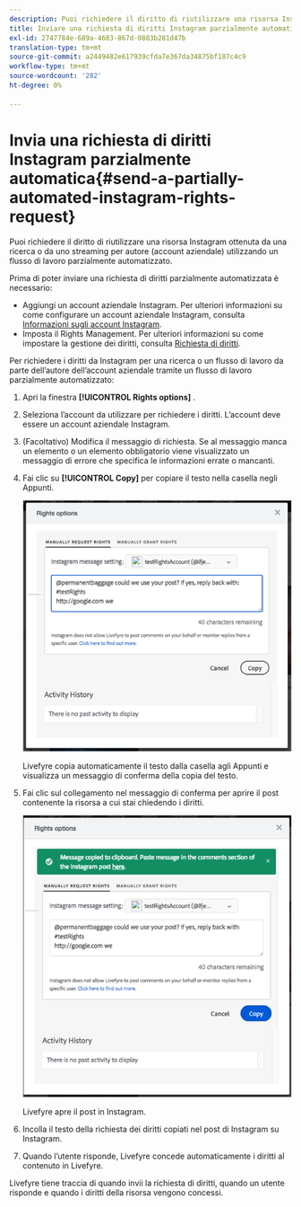```yaml
---
description: Puoi richiedere il diritto di riutilizzare una risorsa Instagram ottenuta da una ricerca o da uno streaming per autore (account aziendale) utilizzando un flusso di lavoro parzialmente automatizzato.
title: Inviare una richiesta di diritti Instagram parzialmente automatica
exl-id: 2747784e-689a-4683-867d-0883b281d47b
translation-type: tm+mt
source-git-commit: a2449482e617939cfda7e367da34875bf187c4c9
workflow-type: tm+mt
source-wordcount: '282'
ht-degree: 0%

---
```


# Invia una richiesta di diritti Instagram parzialmente automatica{#send-a-partially-automated-instagram-rights-request}

Puoi richiedere il diritto di riutilizzare una risorsa Instagram ottenuta da una ricerca o da uno streaming per autore (account aziendale) utilizzando un flusso di lavoro parzialmente automatizzato.

Prima di poter inviare una richiesta di diritti parzialmente automatizzata è necessario:

* Aggiungi un account aziendale Instagram. Per ulteriori informazioni su come configurare un account aziendale Instagram, consulta [Informazioni sugli account Instagram](../c-users-creating-accounts-with-studio-access/t-configure-social-accout-instagram/c-about-instagram-accounts.md#c_about_instagram_accounts).
* Imposta il Rights Management. Per ulteriori informazioni su come impostare la gestione dei diritti, consulta [Richiesta di diritti](../c-how-requesting-rights-works/c-how-requesting-rights-works.md#c_how_requesting_rights_works).

Per richiedere i diritti da Instagram per una ricerca o un flusso di lavoro da parte dell’autore dell’account aziendale tramite un flusso di lavoro parzialmente automatizzato:

1. Apri la finestra **[!UICONTROL Rights options]** .
1. Seleziona l’account da utilizzare per richiedere i diritti. L’account deve essere un account aziendale Instagram.
1. (Facoltativo) Modifica il messaggio di richiesta. Se al messaggio manca un elemento o un elemento obbligatorio viene visualizzato un messaggio di errore che specifica le informazioni errate o mancanti.
1. Fai clic su **[!UICONTROL Copy]** per copiare il testo nella casella negli Appunti.

   ![](assets/rr_insta_workaround1.png)

   Livefyre copia automaticamente il testo dalla casella agli Appunti e visualizza un messaggio di conferma della copia del testo.

1. Fai clic sul collegamento nel messaggio di conferma per aprire il post contenente la risorsa a cui stai chiedendo i diritti.

   ![](assets/rr_insta_workaround2.png)

   Livefyre apre il post in Instagram.

1. Incolla il testo della richiesta dei diritti copiati nel post di Instagram su Instagram.
1. Quando l’utente risponde, Livefyre concede automaticamente i diritti al contenuto in Livefyre.

Livefyre tiene traccia di quando invii la richiesta di diritti, quando un utente risponde e quando i diritti della risorsa vengono concessi.
